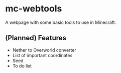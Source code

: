 # mc-webtools
A webpage with some basic tools to use in Minecraft.
 
## (Planned) Features
- Nether to Overworld converter
- List of important coordinates
- Seed
- To do list